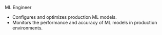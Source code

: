 ML Engineer
  - Configures and optimizes production ML models.
  - Monitors the performance and accuracy of ML models in production environments.